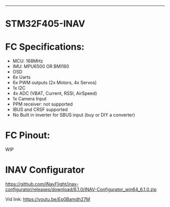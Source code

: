 -----------------
# STM32F405-INAV

# FC Specifications:

* MCU: 168MHz 
* IMU: MPU6500 OR BMI160
* OSD
* 6x Uarts
* 6x PWM outputs (2x Motors, 4x Servos)
* 1x I2C
* 4x ADC (VBAT, Current, RSSI, AirSpeed)
* 1x Camera Input
* PPM receiver: not supported
* IBUS and CRSF supported
* No Built in inverter for SBUS input (buy or DIY a converter)

# FC Pinout:
WIP

# INAV Configurator
https://github.com/iNavFlight/inav-configurator/releases/download/6.1.0/INAV-Configurator_win64_6.1.0.zip

Vid link: https://youtu.be/Ep0Bamdh27M

